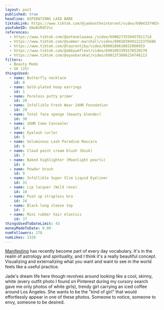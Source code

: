 ```yaml
---
layout: post
published: true
headline: ASPIRATIONS LAID BARE
tiktokLink: https://www.tiktok.com/@jadeontheinternet/video/6904337403473890566
youtubeID: Umw8oRdCVsc
references:
  - https://www.tiktok.com/@antonelaaaaa_/video/6900273559457811714
  - https://www.tiktok.com/@summer.marshall/video/6901039491222375686
  - https://www.tiktok.com/@laurentiby/video/6900189610652060933
  - https://www.tiktok.com/@abbyumfleet/video/6901093395578539270
  - https://www.tiktok.com/@ayaxbarakat/video/6901373686234746113
filters:
  - Beauty Mode
  - G6 (25)
thingsUsed:
  - name: Butterfly necklace
    id: 0
  - name: Gold-plated hoop earrings
    id: 1
  - name: Poreless putty primer
    id: 28
  - name: Infallible Fresh Wear 24HR Foundation
    id: 29
  - name: Total face sponge (beauty blender)
    id: 30
  - name: 16HR Camo Concealer
    id: 4
  - name: Eyelash curler
    id: 5
  - name: Voluminous Lash Paradise Mascara
    id: 6
  - name: Cloud paint cream blush (Dusk)
    id: 7
  - name: Baked highlighter (Moonlight pearls)
    id: 8
  - name: Powder brush
    id: 9
  - name: Infallible Super Slim Liquid Eyeliner
    id: 31
  - name: Lip lacquer (Wild rose)
    id: 10
  - name: Push up strapless bra
    id: 24
  - name: Black long sleeve top
    id: 2
  - name: Mini rubber hair elastics
    id: 37
thingsUsedToDateLimit: 43
moneyMadeToDate: 0.00
numFollowers: 278
numLikes: 1328
---
```


[Manifesting](https://www.are.na/maya-man/manifesting-d7nmm3evfkw) has recently become part of every day vocabulary. It's in the realm of astrology and spirituality, and I think it's a really beautiful concept. Visualizing and externalizing what you want and want to see in the world feels like a useful practice.

Jade's dream life here though revolves around looking like a cool, skinny, white (every outfit photo I found on Pinterest during my cursory search gave me only photos of white girls), trendy girl carrying an iced coffee around Los Angeles. She wants to be the "kind of girl" that would effortlessly appear in one of these photos. Someone to notice, someone to envy, someone to be desired.
